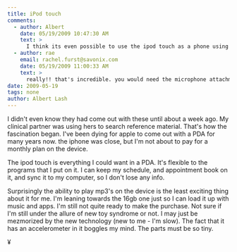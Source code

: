 ```yaml
---
title: iPod touch
comments:
  - author: Albert
    date: 05/19/2009 10:47:30 AM
    text: >
      I think its even possible to use the ipod touch as a phone using VOIP over wifi.
  - author: rae
    email: rachel.furst@savonix.com
    date: 05/19/2009 11:00:33 AM
    text: >
      really!! that's incredible. you would need the microphone attachment for the ipod touch.<br/><br/>That's pretty funny if the ipod touch can totally circumvent the whole phone plan business simply by using VOIP.
date: 2009-05-19
tags: none
author: Albert Lash
---
```

I didn't even know they had come out with these until about a week ago. My clinical partner was using hers to search reference material. That's how the fascination began. I've been dying for apple to come out with a PDA for many years now. the iphone was close, but I'm not about to pay for a monthly plan on the device.

The ipod touch is everything I could want in a PDA. It's flexible to the programs that I put on it. I can keep my schedule, and appointment book on it, and sync it to my computer, so I don't lose any info.

Surprisingly the ability to play mp3's on the device is the least exciting thing about it for me. I'm leaning towards the 16gb one just so I can load it up with music and apps. I'm still not quite ready to make the purchase. Not sure if I'm still under the allure of new toy syndrome or not. I may just be mezmorized by the new technology (new to me - I'm slow). The fact that it has an accelerometer in it boggles my mind. The parts must be so tiny.

¥

